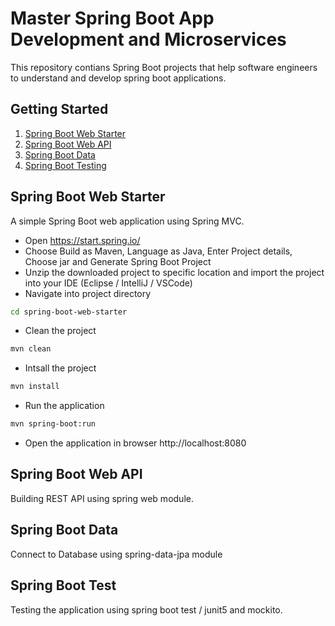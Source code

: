 # Master Spring Boot App Development and Microservices
This repository contians Spring Boot projects that help software engineers to understand and develop spring boot applications.

## Getting Started
1. [Spring Boot Web Starter](##spring-boot-web-starter)
2. [Spring Boot Web API](##spring-boot-web-api)
3. [Spring Boot Data](##spring-boot-data)
4. [Spring Boot Testing](##spring-boot-test)


## Spring Boot Web Starter
A simple Spring Boot web application using Spring MVC.

- Open https://start.spring.io/
- Choose Build as Maven, Language as Java, Enter Project details, Choose jar and Generate Spring Boot Project
- Unzip the downloaded project to specific location and import the project into your IDE (Eclipse / IntelliJ / VSCode)
- Navigate into project directory
```sh
cd spring-boot-web-starter
```
- Clean the project
```sh
mvn clean
```
- Intsall the project
```sh
mvn install
```
- Run the application
```sh
mvn spring-boot:run
```
- Open the application in browser http://localhost:8080

## Spring Boot Web API 
Building REST API using spring web module.

## Spring Boot Data
Connect to Database using spring-data-jpa module

## Spring Boot Test
Testing the application using spring boot test / junit5 and mockito.



